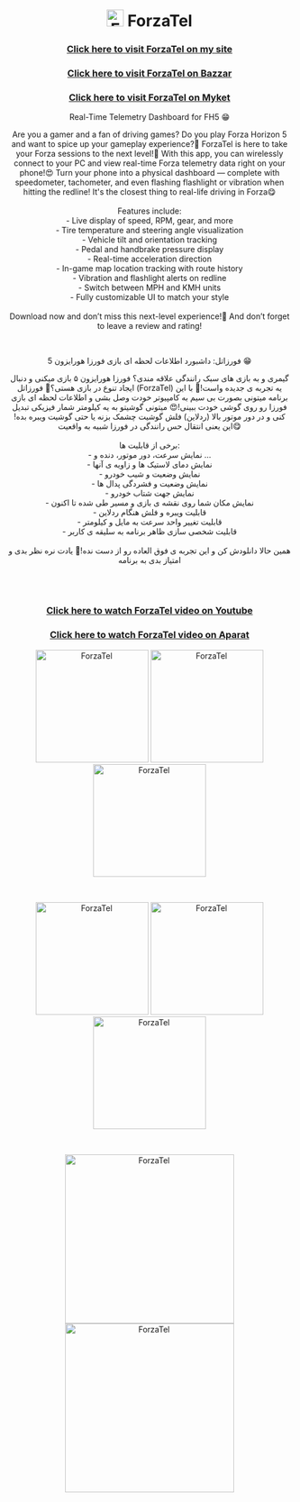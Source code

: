 <h1 align="center"> <img width="30" src="/images/icon.png" alt="ForzaTel" /> ForzaTel </h1>
<h3 align="center"> <a href="https://loco81.ir/skills/ForzaTel"> Click here to visit ForzaTel on my site </a> </h3>
<h3 align="center"> <a href="http://cafebazaar.ir/app/?id=com.LoCo.ForzaTel&ref=share"> Click here to visit ForzaTel on Bazzar </a> </h3>
<h3 align="center"> <a href="#"> Click here to visit ForzaTel on Myket </a> </h3>
<p align="center"> Real-Time Telemetry Dashboard for FH5 😁 </p>
<p align="center"> Are you a gamer and a fan of driving games? Do you play Forza Horizon 5 and want to spice up your gameplay experience?🤔 ForzaTel is here to take your Forza sessions to the next level!🤩 With this app, you can wirelessly connect to your PC and view real-time Forza telemetry data right on your phone!😍 Turn your phone into a physical dashboard — complete with speedometer, tachometer, and even flashing flashlight or vibration when hitting the redline! It's the closest thing to real-life driving in Forza😋<br><br>Features include:<br>- Live display of speed, RPM, gear, and more<br>- Tire temperature and steering angle visualization<br>- Vehicle tilt and orientation tracking<br>- Pedal and handbrake pressure display<br>- Real-time acceleration direction<br>- In-game map location tracking with route history<br>- Vibration and flashlight alerts on redline<br>- Switch between MPH and KMH units<br>- Fully customizable UI to match your style<br><br>Download now and don’t miss this next-level experience!🫡 And don’t forget to leave a review and rating! </p>
<br>
<p align="center"> فورزاتل: داشبورد اطلاعات لحظه ای بازی فورزا هورایزون 5 😁 </p>
<p align="center"> گیمری و به بازی های سبک رانندگی علاقه مندی؟ فورزا هورایزون ۵ بازی میکنی و دنبال ایجاد تنوع در بازی هستی؟🤔 فورزاتل (ForzaTel) یه تجربه ی جدیده واست!🤩 با این برنامه میتونی بصورت بی سیم به کامپیوتر خودت وصل بشی و اطلاعات لحظه ای بازی فورزا رو روی گوشی خودت ببینی!😍 میتونی گوشیتو به یه کیلومتر شمار فیزیکی تبدیل کنی و در دور موتور بالا (ردلاین) فلش گوشیت چشمک بزنه یا حتی گوشیت ویبره بده! این یعنی انتقال حس رانندگی در فورزا شبیه به واقعیت😋<br><br>برخی از قابلیت ها:<br>- نمایش سرعت، دور موتور، دنده و ...<br>- نمایش دمای لاستیک ها و زاویه ی آنها<br>-  نمایش وضعیت و شیب خودرو<br>-  نمایش وضعیت و فشردگی پدال ها<br>-  نمایش جهت شتاب خودرو<br>-  نمایش مکان شما روی نقشه ی بازی و مسیر طی شده تا اکنون<br>-  قابلیت ویبره و فلش هنگام ردلاین<br>-  قابلیت تغییر واحد سرعت به مایل و کیلومتر<br>-  قابلیت شخصی سازی ظاهر برنامه به سلیقه ی کاربر<br><br>همین حالا دانلودش کن و این تجربه ی فوق العاده رو از دست نده!🫡 یادت نره نظر بدی و امتیاز بدی به برنامه </p>
<br>
<br>
<h3 align="center"> <a href="https://youtu.be/okABcc1AQW8"> Click here to watch ForzaTel video on Youtube </a> </h3>
<h3 align="center"> <a href="https://www.aparat.com/v/cxyn3b6"> Click here to watch ForzaTel video on Aparat </a> </h3>
<div align="center">
  <p align="center">
    <img width="200" src="/images/English/image1.png" alt="ForzaTel" />
    <img width="200" src="/images/English/image2.png" alt="ForzaTel" />
    <img width="200" src="/images/English/image3.png" alt="ForzaTel" />
  </p>
</div>
<br>
<div align="center">
  <p align="center">
    <img width="200" src="/images/English/image4.png" alt="ForzaTel" />
    <img width="200" src="/images/English/image5.png" alt="ForzaTel" />
    <img width="200" src="/images/English/image6.png" alt="ForzaTel" />
  </p>
</div>
<br>
<div align="center">
  <p align="center">
    <img width="300" src="/images/English/image7.png" alt="ForzaTel" />
    <img width="300" src="/images/English/image8.png" alt="ForzaTel" />
  </p>
</div>
<br>
